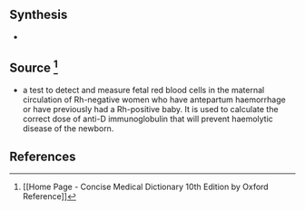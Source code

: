 ## Synthesis
- 
## Source [^1]
- a test to detect and measure fetal red blood cells in the maternal circulation of Rh-negative women who have antepartum haemorrhage or have previously had a Rh-positive baby. It is used to calculate the correct dose of anti-D immunoglobulin that will prevent haemolytic disease of the newborn.
## References

[^1]: [[Home Page - Concise Medical Dictionary 10th Edition by Oxford Reference]]